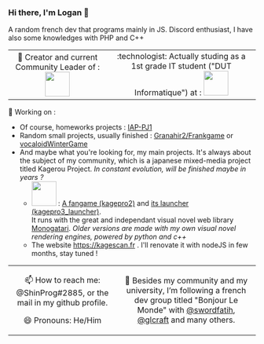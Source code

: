 ### Hi there, I'm Logan 👋

A random french dev that programs mainly in JS. Discord enthusiast, I have also some knowledges with PHP and C++

<table>
  <tr>
    <td align="center">
🔭 Creator and current Community Leader of :  
  <a href="https://kagescan.fr"><img src="https://kagescan.fr/res/img/logo.png" height="50px"></a>
    </td>
    <td align="center">
:technologist: Actually studing as a 1st grade IT student ("DUT Informatique") at :  
  <a href="https://www.iut.parisdescartes.fr"><img src="https://www.iut.parisdescartes.fr/wp-content/uploads/sites/3/2020/10/UniversiteParis_IUTParis-RdS.png" height="50px"></a>
    </td>
  </tr>
</table>

🌱 Working on :
  * Of course, homeworks projects : [IAP-PJ1](https://github.com/LoganTann/IAP-PJ1)
  * Random small projects, usually finished : [Granahir2/Frankgame](https://github.com/Granahir2/Frankgame) or [vocaloidWinterGame](https://github.com/LoganTann/vocaloidWinterGame)
  * And maybe what you're looking for, my main projects. It's always about the subject of my community, which is a japanese mixed-media project titled Kagerou Project. *In constant evolution, will be finished maybe in years ?*
    *  <img src="https://kagescan.fr/fangame/logo.png" height="50px"> : [A fangame (kagepro2)](https://github.com/LoganTann/kagepro2) and [its launcher (kagepro3_launcher)](https://github.com/LoganTann/kagepro2).  
    It runs with the great and independant visual novel web library [Monogatari](https://github.com/Monogatari/Monogatari). *Older versions are made with my own visual novel rendering engines, powered by python and c++*
    * The website https://kagescan.fr . I'll renovate it with nodeJS in few months, stay tuned !

<table>
<tr>
<td align="center">
      
📫 How to reach me: @ShinProg#2885, or the mail in my github profile.

😄 Pronouns: He/Him
      
</td>
<td align="center">
      
👯 Besides my community and my university, I’m following a french dev group titled "Bonjour Le Monde" with [@swordfatih](https://github.com/swordfatih), [@glcraft](https://github.com/glcraft) and many others.
      
</td>
</tr>
</table>



<!--⚡ Fun fact: ???-->
